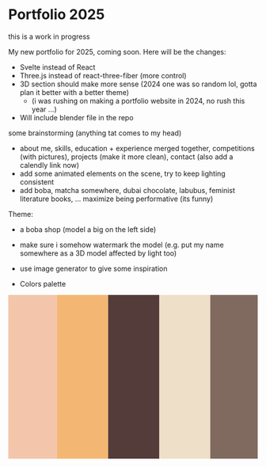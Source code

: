 # Portfolio 2025

this is a work in progress

My new portfolio for 2025, coming soon. Here will be the changes:

- Svelte instead of React
- Three.js instead of react-three-fiber (more control)
- 3D section should make more sense (2024 one was so random lol, gotta plan it better with a better theme)
    - (i was rushing on making a portfolio website in 2024, no rush this year ...)
- Will include blender file in the repo

some brainstorming (anything tat comes to my head)

- about me, skills, education + experience merged together, competitions (with pictures), projects (make it more clean), contact (also add a calendly link now)
- add some animated elements on the scene, try to keep lighting consistent
- add boba, matcha somewhere, dubai chocolate, labubus, feminist literature books, ... maximize being performative (its funny)

Theme:

- a boba shop (model a big on the left side)
- make sure i somehow watermark the model (e.g. put my name somewhere as a 3D model affected by light too)
- use image generator to give some inspiration

- Colors palette

<img src="assets/palette.png" />
